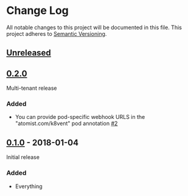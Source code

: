 # Change Log

All notable changes to this project will be documented in this file.
This project adheres to [Semantic Versioning](http://semver.org/).

## [Unreleased]

[Unreleased]: https://github.com/atomist/k8vent/compare/0.2.0...HEAD

## [0.2.0]

[0.2.0]: https://github.com/atomist/k8vent/compare/0.1.0...0.2.0

Multi-tenant release

### Added

-   You can provide pod-specific webhook URLS in the
    "atomist.com/k8vent" pod annotation [#2][2]

[2]: https://github.com/atomist/k8vent/issues/2

## [0.1.0] - 2018-01-04

[0.1.0]: https://github.com/atomist/k8vent/tree/0.1.0

Initial release

### Added

-  Everything
